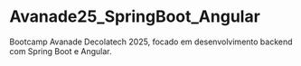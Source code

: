 # Avanade25_SpringBoot_Angular
Bootcamp Avanade Decolatech 2025, focado em desenvolvimento backend com Spring Boot e Angular.
